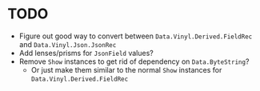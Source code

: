 # TODO

- Figure out good way to convert between `Data.Vinyl.Derived.FieldRec`
  and `Data.Vinyl.Json.JsonRec`
- Add lenses/prisms for `JsonField` values?
- Remove `Show` instances to get rid of dependency on
  `Data.ByteString`?
  - Or just make them similar to the normal `Show` instances for
    `Data.Vinyl.Derived.FieldRec`
